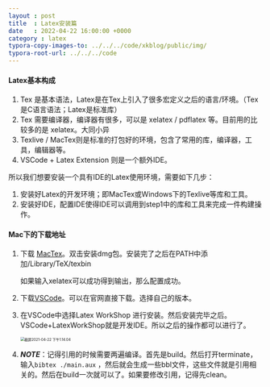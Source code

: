 ```yaml
---
layout : post
title  : Latex安装篇
date   : 2022-04-22 16:00:00 +0000
category : latex
typora-copy-images-to: ../../../code/xkblog/public/img/
typora-root-url: ../../../code
---
```


#### Latex基本构成

1. Tex 是基本语法，Latex是在Tex上引入了很多宏定义之后的语言/环境。（Tex是C语言语法；Latex是标准库）
2. Tex 需要编译器，编译器有很多，可以是 xelatex / pdflatex 等。目前用的比较多的是 xelatex。大同小异
3. Texlive / MacTex则是标准的打包好的环境，包含了常用的库，编译器，工具，编辑器等。
4. VSCode + Latex Extension 则是一个额外IDE。

所以我们想要安装一个具有IDE的Latex使用环境，需要如下几步：

1. 安装好Latex的开发环境；即MacTex或Windows下的Texlive等库和工具。
2. 安装好IDE，配置IDE使得IDE可以调用到step1中的库和工具来完成一件构建操作。



#### Mac下的下载地址

1. 下载 [MacTex](http://www.tug.org/mactex/mactex-download.html)。双击安装dmg包。安装完了之后在PATH中添加/Library/TeX/texbin

   如果输入xelatex可以成功得到输出，那么配置成功。

2. 下载[VSCode](https://code.visualstudio.com/Download)。可以在官网直接下载。选择自己的版本。

3. 在VSCode中选择Latex WorkShop 进行安装。然后安装完毕之后。VSCode+LatexWorkShop就是开发IDE。所以之后的操作都可以进行了。

   <img src="/../../Library/Application Support/typora-user-images/截屏2021-04-22 下午1.14.04.png" alt="截屏2021-04-22 下午1.14.04" style="zoom:50%;" />

4. ***NOTE***：记得引用的时候需要两遍编译。首先是build。然后打开terminate，输入`bibtex ./main.aux` ，然后就会生成一些bbl文件，这些文件就是引用相关的。然后在build一次就可以了。如果要修改引用，记得先clean。